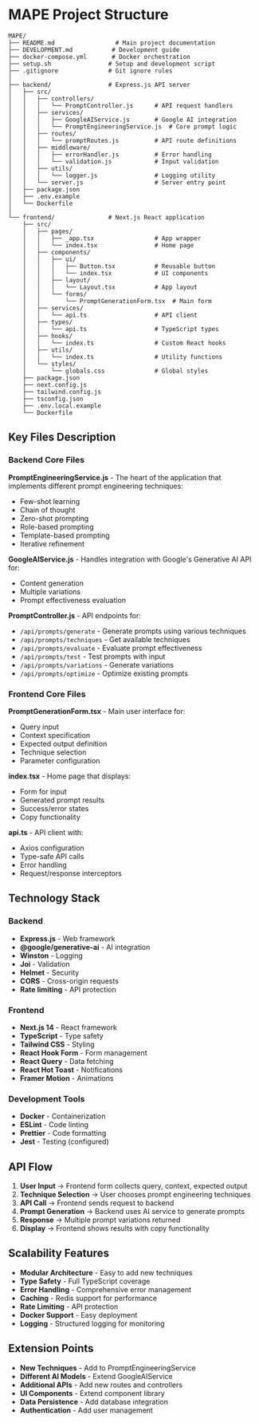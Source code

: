 # MAPE Project Structure

```
MAPE/
├── README.md                 # Main project documentation
├── DEVELOPMENT.md           # Development guide
├── docker-compose.yml       # Docker orchestration
├── setup.sh                # Setup and development script
├── .gitignore              # Git ignore rules
│
├── backend/                # Express.js API server
│   ├── src/
│   │   ├── controllers/
│   │   │   └── PromptController.js      # API request handlers
│   │   ├── services/
│   │   │   ├── GoogleAIService.js       # Google AI integration
│   │   │   └── PromptEngineeringService.js  # Core prompt logic
│   │   ├── routes/
│   │   │   └── promptRoutes.js          # API route definitions
│   │   ├── middleware/
│   │   │   ├── errorHandler.js          # Error handling
│   │   │   └── validation.js            # Input validation
│   │   ├── utils/
│   │   │   └── logger.js                # Logging utility
│   │   └── server.js                    # Server entry point
│   ├── package.json
│   ├── .env.example
│   └── Dockerfile
│
└── frontend/               # Next.js React application
    ├── src/
    │   ├── pages/
    │   │   ├── _app.tsx                 # App wrapper
    │   │   └── index.tsx                # Home page
    │   ├── components/
    │   │   ├── ui/
    │   │   │   ├── Button.tsx           # Reusable button
    │   │   │   └── index.tsx            # UI components
    │   │   ├── layout/
    │   │   │   └── Layout.tsx           # App layout
    │   │   └── forms/
    │   │       └── PromptGenerationForm.tsx  # Main form
    │   ├── services/
    │   │   └── api.ts                   # API client
    │   ├── types/
    │   │   └── api.ts                   # TypeScript types
    │   ├── hooks/
    │   │   └── index.ts                 # Custom React hooks
    │   ├── utils/
    │   │   └── index.ts                 # Utility functions
    │   └── styles/
    │       └── globals.css              # Global styles
    ├── package.json
    ├── next.config.js
    ├── tailwind.config.js
    ├── tsconfig.json
    ├── .env.local.example
    └── Dockerfile
```

## Key Files Description

### Backend Core Files

**PromptEngineeringService.js** - The heart of the application that implements different prompt engineering techniques:
- Few-shot learning
- Chain of thought
- Zero-shot prompting
- Role-based prompting
- Template-based prompting
- Iterative refinement

**GoogleAIService.js** - Handles integration with Google's Generative AI API for:
- Content generation
- Multiple variations
- Prompt effectiveness evaluation

**PromptController.js** - API endpoints for:
- `/api/prompts/generate` - Generate prompts using various techniques
- `/api/prompts/techniques` - Get available techniques
- `/api/prompts/evaluate` - Evaluate prompt effectiveness
- `/api/prompts/test` - Test prompts with input
- `/api/prompts/variations` - Generate variations
- `/api/prompts/optimize` - Optimize existing prompts

### Frontend Core Files

**PromptGenerationForm.tsx** - Main user interface for:
- Query input
- Context specification
- Expected output definition
- Technique selection
- Parameter configuration

**index.tsx** - Home page that displays:
- Form for input
- Generated prompt results
- Success/error states
- Copy functionality

**api.ts** - API client with:
- Axios configuration
- Type-safe API calls
- Error handling
- Request/response interceptors

## Technology Stack

### Backend
- **Express.js** - Web framework
- **@google/generative-ai** - AI integration
- **Winston** - Logging
- **Joi** - Validation
- **Helmet** - Security
- **CORS** - Cross-origin requests
- **Rate limiting** - API protection

### Frontend
- **Next.js 14** - React framework
- **TypeScript** - Type safety
- **Tailwind CSS** - Styling
- **React Hook Form** - Form management
- **React Query** - Data fetching
- **React Hot Toast** - Notifications
- **Framer Motion** - Animations

### Development Tools
- **Docker** - Containerization
- **ESLint** - Code linting
- **Prettier** - Code formatting
- **Jest** - Testing (configured)

## API Flow

1. **User Input** → Frontend form collects query, context, expected output
2. **Technique Selection** → User chooses prompt engineering techniques
3. **API Call** → Frontend sends request to backend
4. **Prompt Generation** → Backend uses AI service to generate prompts
5. **Response** → Multiple prompt variations returned
6. **Display** → Frontend shows results with copy functionality

## Scalability Features

- **Modular Architecture** - Easy to add new techniques
- **Type Safety** - Full TypeScript coverage
- **Error Handling** - Comprehensive error management
- **Caching** - Redis support for performance
- **Rate Limiting** - API protection
- **Docker Support** - Easy deployment
- **Logging** - Structured logging for monitoring

## Extension Points

- **New Techniques** - Add to PromptEngineeringService
- **Different AI Models** - Extend GoogleAIService
- **Additional APIs** - Add new routes and controllers
- **UI Components** - Extend component library
- **Data Persistence** - Add database integration
- **Authentication** - Add user management
